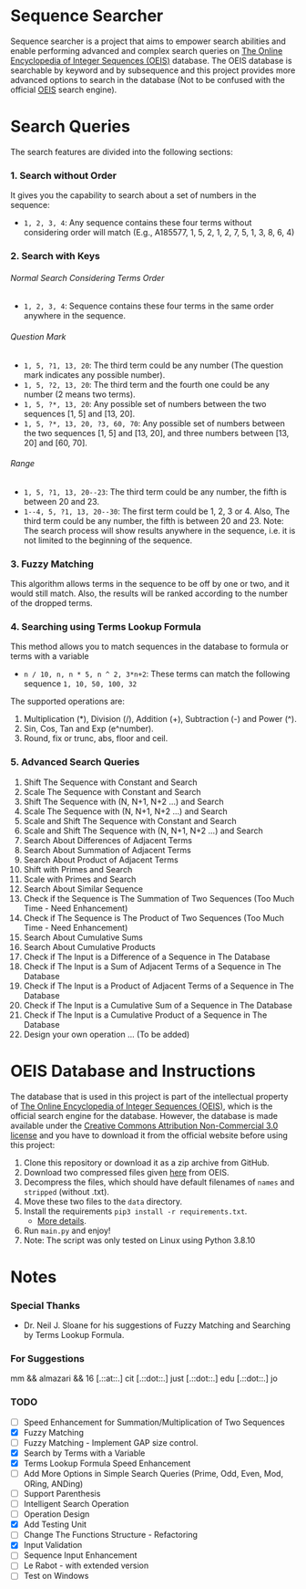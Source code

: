 # Sequence Searcher
Sequence searcher is a project that aims to empower search abilities and enable performing advanced and complex search queries on
    [The Online Encyclopedia of Integer Sequences (OEIS)](https://oeis.org/) database.
The OEIS database is searchable by keyword and by subsequence and this project provides more advanced options to search
    in the database (Not to be confused with the official [OEIS](https://oeis.org/) search engine).



# Search Queries
The search features are divided into the following sections:

### 1. Search without Order
It gives you the capability to search about a set of numbers in the sequence: 
* `1, 2, 3, 4`: Any sequence contains these four terms without considering order will match (E.g., A185577, 1, 5, 2, 1, 2, 7, 5, 1, 3, 8, 6, 4) 

### 2. Search with Keys 
###### Normal Search Considering Terms Order
* `1, 2, 3, 4`: Sequence contains these four terms in the same order anywhere in the sequence.
###### Question Mark
* `1, 5, ?1, 13, 20`: The third term could be any number (The question mark indicates any possible number).
* `1, 5, ?2, 13, 20`: The third term and the fourth one could be any number (2 means two terms).
* `1, 5, ?*, 13, 20`: Any possible set of numbers between the two sequences [1, 5] and [13, 20].
* `1, 5, ?*, 13, 20, ?3, 60, 70`: Any possible set of numbers between the two sequences [1, 5] and [13, 20], and three numbers between [13, 20] and [60, 70].
###### Range 
* `1, 5, ?1, 13, 20--23`: The third term could be any number, the fifth is between 20 and 23.
* `1--4, 5, ?1, 13, 20--30`: The first term could be 1, 2, 3 or 4. Also, The third term could be any number, the fifth is between 20 and 23.
Note: The search process will show results anywhere in the sequence, i.e. it is not limited to the beginning of the sequence. 

### 3. Fuzzy Matching 
This algorithm allows terms in the sequence to be off by one or two, and it would still match.
Also, the results will be ranked according to the number of the dropped terms.

### 4. Searching using Terms Lookup Formula
This method allows you to match sequences in the database to formula or terms with a variable
* `n / 10, n, n * 5, n ^ 2, 3*n+2`: These terms can match the following sequence `1, 10, 50, 100, 32`

The supported operations are:
1. Multiplication (*), Division (/), Addition (+), Subtraction (-) and Power (^).
2. Sin, Cos, Tan and Exp (e^number).
3. Round, fix or trunc, abs, floor and ceil.

### 5. Advanced Search Queries
1. Shift The Sequence with Constant and Search
2. Scale The Sequence with Constant and Search
3. Shift The Sequence with (N, N+1, N+2 ...) and Search
4. Scale The Sequence with (N, N+1, N+2 ...) and Search
5. Scale and Shift The Sequence with Constant and Search
6. Scale and Shift The Sequence with (N, N+1, N+2 ...) and Search
7. Search About Differences of Adjacent Terms 
8. Search About Summation of Adjacent Terms 
9. Search About Product of Adjacent Terms 
10. Shift with Primes and Search
11. Scale with Primes and Search
12. Search About Similar Sequence
13. Check if the Sequence is The Summation of Two Sequences (Too Much Time - Need Enhancement)
14. Check if The Sequence is The Product of Two Sequences (Too Much Time - Need Enhancement)
15. Search About Cumulative Sums
16. Search About Cumulative Products 
17. Check if The Input is a Difference of a Sequence in The Database
18. Check if The Input is a Sum of Adjacent Terms of a Sequence in The Database
19. Check if The Input is a Product of Adjacent Terms of a Sequence in The Database
20. Check if The Input is a Cumulative Sum of a Sequence in The Database
21. Check if The Input is a Cumulative Product of a Sequence in The Database
22. Design your own operation ... (To be added)



# OEIS Database and Instructions
The database that is used in this project is part of the intellectual property of 
[The Online Encyclopedia of Integer Sequences (OEIS)](https://oeis.org/),
which is the official search engine for the database.
However, the database is made available under the
[Creative Commons Attribution Non-Commercial 3.0 license](https://creativecommons.org/licenses/by-nc/3.0/)
and you have to download it from the official website before using this project: 
1. Clone this repository or download it as a zip archive from GitHub.
2. Download two compressed files given [here](https://oeis.org/wiki/Welcome#Compressed_Versions) from OEIS.
3. Decompress the files, which should have default filenames of `names` and `stripped` (without .txt).
4. Move these two files to the `data` directory.
5. Install the requirements `pip3 install -r requirements.txt`. 
   * [More details](https://pip.pypa.io/en/stable/user_guide/#requirements-files).
6. Run `main.py` and enjoy!
7. Note: The script was only tested on Linux using Python 3.8.10

# Notes
### Special Thanks 
* Dr. Neil J. Sloane for his suggestions of Fuzzy Matching and Searching by Terms Lookup Formula. 

### For Suggestions 
mm && almazari && 16 [.::at::.] cit [.::dot::.] just [.::dot::.] edu [.::dot::.] jo

### TODO 
- [ ] Speed Enhancement for Summation/Multiplication of Two Sequences
- [X] Fuzzy Matching
- [ ] Fuzzy Matching - Implement GAP size control.
- [X] Search by Terms with a Variable 
- [X] Terms Lookup Formula Speed Enhancement
- [ ] Add More Options in Simple Search Queries (Prime, Odd, Even, Mod, ORing, ANDing)
- [ ] Support Parenthesis
- [ ] Intelligent Search Operation
- [ ] Operation Design
- [X] Add Testing Unit
- [ ] Change The Functions Structure - Refactoring
- [X] Input Validation 
- [ ] Sequence Input Enhancement 
- [ ] Le Rabot - with extended version
- [ ] Test on Windows
